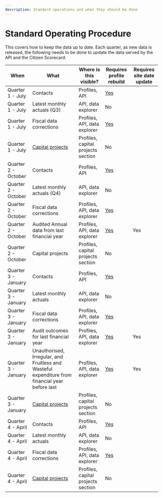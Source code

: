 ```yaml
---
description: Standard operations and when they should be done
---
```


# Standard Operating Procedure

This covers how to keep the data up to date. Each quarter, as new data is released, the following needs to be done to update the data served by the API and the Citizen Scorecard.

| When                | What                                                                                            | Where is this visible?             | Requires profile rebuild                                  | Requires site date update |
| ------------------- | ----------------------------------------------------------------------------------------------- | ---------------------------------- | --------------------------------------------------------- | ------------------------- |
| Quarter 1 - July    | Contacts                                                                                        | Profiles, API                      | [Yes](administrators-guide/#compiling-municipal-profiles) |                           |
| Quarter 1 - July    | Latest monthly actuals (Q3)                                                                     | API, data explorer                 | No                                                        |                           |
| Quarter 1 - July    | Fiscal data corrections                                                                         | Profiles, API, data explorer       | [Yes](administrators-guide/#compiling-municipal-profiles) |                           |
| Quarter 1 - July    | [Capital projects](capital-projects/)                                                           | Profiles, capital projects section | No                                                        |                           |
| Quarter 2 - October | Contacts                                                                                        | Profiles, API                      | [Yes](administrators-guide/#compiling-municipal-profiles) |                           |
| Quarter 2 - October | Latest monthly actuals (Q4)                                                                     | API, data explorer                 | No                                                        |                           |
| Quarter 2 - October | Fiscal data corrections                                                                         | Profiles, API, data explorer       | [Yes](administrators-guide/#compiling-municipal-profiles) |                           |
| Quarter 2 - October | Audited Annual data from last financial year                                                    | Profiles, API, data explorer       | [Yes](administrators-guide/#compiling-municipal-profiles) | Yes                       |
| Quarter 2 - October | Capital projects                                                                                | Profiles, capital projects section | No                                                        |                           |
| Quarter 3 - January | Contacts                                                                                        | Profiles, API                      | [Yes](administrators-guide/#compiling-municipal-profiles) |                           |
| Quarter 3 - January | Latest monthly actuals                                                                          | API, data explorer                 | No                                                        |                           |
| Quarter 3 - January | Fiscal data corrections                                                                         | Profiles, API, data explorer       | [Yes](administrators-guide/#compiling-municipal-profiles) |                           |
| Quarter 3 - January | Audit outcomes for last financial year                                                          | Profiles, API, data explorer       | [Yes](administrators-guide/#compiling-municipal-profiles) | Yes                       |
| Quarter 3 - January | Unauthorised, Irregular, and Fruitless and Wasteful expenditure from financial year before last | Profiles, API, data explorer       | [Yes](administrators-guide/#compiling-municipal-profiles) | Yes                       |
| Quarter 3 - January | [Capital projects](capital-projects/)                                                           | Profiles, capital projects section | No                                                        |                           |
| Quarter 4 - April   | Contacts                                                                                        | Profiles, API                      | [Yes](administrators-guide/#compiling-municipal-profiles) |                           |
| Quarter 4 - April   | Latest monthly actuals                                                                          | API, data explorer                 | No                                                        |                           |
| Quarter 4 - April   | Fiscal data corrections                                                                         | Profiles, API, data explorer       | [Yes](administrators-guide/#compiling-municipal-profiles) |                           |
| Quarter 4 - April   | [Capital projects](capital-projects/)                                                           | Profiles, capital projects section | No                                                        |                           |


